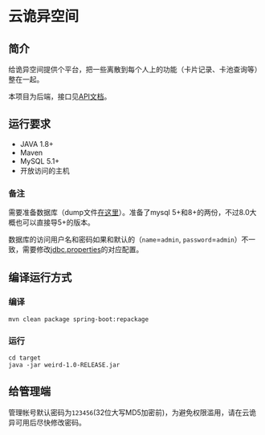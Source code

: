 # 云诡异空间

## 简介

给诡异空间提供个平台，把一些离散到每个人上的功能（卡片记录、卡池查询等）整在一起。

本项目为后端，接口见[API文档](API.md)。

## 运行要求

* JAVA 1.8+
* Maven
* MySQL 5.1+
* 开放访问的主机

### 备注

需要准备数据库（dump文件[在这里](src/main/resources/db)）。准备了mysql 5+和8+的两份，不过8.0大概也可以直接导5+的版本。

数据库的访问用户名和密码如果和默认的（``name``=``admin``, ``password``=``admin``）不一致，需要修改[jdbc.properties](src/main/resources/jdbc.properties)的对应配置。

## 编译运行方式

### 编译

```Shell
mvn clean package spring-boot:repackage
```

### 运行

```Shell
cd target
java -jar weird-1.0-RELEASE.jar
```

## 给管理端

管理帐号默认密码为``123456``(32位大写MD5加密前)，为避免权限滥用，请在云诡异可用后尽快修改密码。